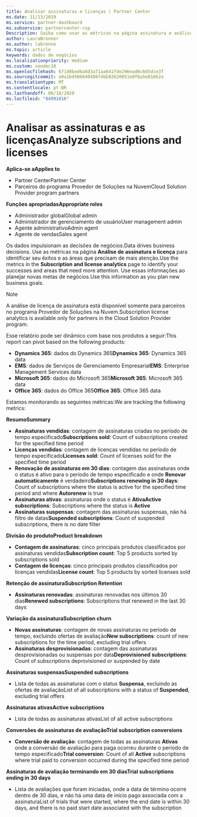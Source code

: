 ```yaml
---
title: Analisar assinaturas e licenças | Partner Center
ms.date: 11/13/2019
ms.service: partner-dashboard
ms.subservice: partnercenter-csp
Description: Saiba como usar as métricas na página assinatura e análise de licença para identificar seus sucessos e áreas que precisam de mais atenção.
author: LauraBrenner
ms.author: labrenne
ms.topic: article
keywords: dados de negócios
ms.localizationpriority: medium
ms.custom: seodec18
ms.openlocfilehash: 671d0bed6a8d3a71aa641fde296ead6c665dce3f
ms.sourcegitcommit: e0a1b4506840486f4bb82620051e0f6a5e81662a
ms.translationtype: MT
ms.contentlocale: pt-BR
ms.lasthandoff: 06/18/2020
ms.locfileid: "84991016"
---
```

# <a name="analyze-subscriptions-and-licenses"></a><span data-ttu-id="469ca-104">Analisar as assinaturas e as licenças</span><span class="sxs-lookup"><span data-stu-id="469ca-104">Analyze subscriptions and licenses</span></span> 

<span data-ttu-id="469ca-105">**Aplica-se a**</span><span class="sxs-lookup"><span data-stu-id="469ca-105">**Applies to**</span></span>

- <span data-ttu-id="469ca-106">Partner Center</span><span class="sxs-lookup"><span data-stu-id="469ca-106">Partner Center</span></span>
- <span data-ttu-id="469ca-107">Parceiros do programa Provedor de Soluções na Nuvem</span><span class="sxs-lookup"><span data-stu-id="469ca-107">Cloud Solution Provider program partners</span></span>

<span data-ttu-id="469ca-108">**Funções apropriadas**</span><span class="sxs-lookup"><span data-stu-id="469ca-108">**Appropriate roles**</span></span>

- <span data-ttu-id="469ca-109">Administrador global</span><span class="sxs-lookup"><span data-stu-id="469ca-109">Global admin</span></span>
- <span data-ttu-id="469ca-110">Administrador de gerenciamento de usuário</span><span class="sxs-lookup"><span data-stu-id="469ca-110">User management admin</span></span>
- <span data-ttu-id="469ca-111">Agente administrativo</span><span class="sxs-lookup"><span data-stu-id="469ca-111">Admin agent</span></span>
- <span data-ttu-id="469ca-112">Agente de vendas</span><span class="sxs-lookup"><span data-stu-id="469ca-112">Sales agent</span></span>

<span data-ttu-id="469ca-113">Os dados impulsionam as decisões de negócios.</span><span class="sxs-lookup"><span data-stu-id="469ca-113">Data drives business decisions.</span></span> <span data-ttu-id="469ca-114">Use as métricas na página **Análise de assinatura e licença** para identificar seu êxitos e as áreas que precisam de mais atenção.</span><span class="sxs-lookup"><span data-stu-id="469ca-114">Use the metrics in the **Subscription and license analytics** page to identify your successes and areas that need more attention.</span></span> <span data-ttu-id="469ca-115">Use essas informações ao planejar novas metas de negócios.</span><span class="sxs-lookup"><span data-stu-id="469ca-115">Use this information as you plan new business goals.</span></span>

> [!NOTE]
> <span data-ttu-id="469ca-116">A análise de licença de assinatura está disponível somente para parceiros no programa Provedor de Soluções na Nuvem.</span><span class="sxs-lookup"><span data-stu-id="469ca-116">Subscription license analytics is available only for partners in the Cloud Solution Provider program.</span></span>


<span data-ttu-id="469ca-117">Esse relatório pode ser dinâmico com base nos produtos a seguir:</span><span class="sxs-lookup"><span data-stu-id="469ca-117">This report can pivot based on the following products:</span></span>

 - <span data-ttu-id="469ca-118">**Dynamics 365**: dados do Dynamics 365</span><span class="sxs-lookup"><span data-stu-id="469ca-118">**Dynamics 365**: Dynamics 365 data</span></span>  
 - <span data-ttu-id="469ca-119">**EMS**: dados de Serviços de Gerenciamento Empresarial</span><span class="sxs-lookup"><span data-stu-id="469ca-119">**EMS**: Enterprise Management Services data</span></span>  
 - <span data-ttu-id="469ca-120">**Microsoft 365**: dados do Microsoft 365</span><span class="sxs-lookup"><span data-stu-id="469ca-120">**Microsoft 365**: Microsoft 365 data</span></span>  
 - <span data-ttu-id="469ca-121">**Office 365**: dados do Office 365</span><span class="sxs-lookup"><span data-stu-id="469ca-121">**Office 365**: Office 365 data</span></span>  


<span data-ttu-id="469ca-122">Estamos monitorando as seguintes métricas:</span><span class="sxs-lookup"><span data-stu-id="469ca-122">We are tracking the following metrics:</span></span>

<span data-ttu-id="469ca-123">**Resumo**</span><span class="sxs-lookup"><span data-stu-id="469ca-123">**Summary**</span></span>  
 - <span data-ttu-id="469ca-124">**Assinaturas vendidas**: contagem de assinaturas criadas no período de tempo especificado</span><span class="sxs-lookup"><span data-stu-id="469ca-124">**Subscriptions sold**: Count of subscriptions created for the specified time period</span></span>  
 - <span data-ttu-id="469ca-125">**Licenças vendidas**: contagem de licenças vendidas no período de tempo especificado</span><span class="sxs-lookup"><span data-stu-id="469ca-125">**Licenses sold**: Count of licenses sold for the specified time period</span></span>   
 - <span data-ttu-id="469ca-126">**Renovação de assinaturas em 30 dias**: contagem das assinaturas onde o status é ativo para o período de tempo especificado e onde **Renovar automaticamente** é verdadeiro</span><span class="sxs-lookup"><span data-stu-id="469ca-126">**Subscriptions renewing in 30 days**: Count of subscriptions where the status is active for the specified time period and where **Autorenew** is true</span></span>
 - <span data-ttu-id="469ca-127">**Assinaturas ativas**: assinaturas onde o status é **Ativa**</span><span class="sxs-lookup"><span data-stu-id="469ca-127">**Active subscriptions**: Subscriptions where the status is **Active**</span></span>  
 - <span data-ttu-id="469ca-128">**Assinaturas suspensas**: contagem das assinaturas suspensas, não há filtro de datas</span><span class="sxs-lookup"><span data-stu-id="469ca-128">**Suspended subscriptions**: Count of suspended subscriptions, there is no date filter</span></span>  

<span data-ttu-id="469ca-129">**Divisão do produto**</span><span class="sxs-lookup"><span data-stu-id="469ca-129">**Product breakdown**</span></span>  
 - <span data-ttu-id="469ca-130">**Contagem de assinaturas**: cinco principais produtos classificados por assinaturas vendidas</span><span class="sxs-lookup"><span data-stu-id="469ca-130">**Subscription count**: Top 5 products sorted by subscriptions sold</span></span>  
 - <span data-ttu-id="469ca-131">**Contagem de licenças**: cinco principais produtos classificados por licenças vendidas</span><span class="sxs-lookup"><span data-stu-id="469ca-131">**License count**: Top 5 products by sorted licenses sold</span></span>

<span data-ttu-id="469ca-132">**Retenção de assinatura**</span><span class="sxs-lookup"><span data-stu-id="469ca-132">**Subscription Retention**</span></span>
 - <span data-ttu-id="469ca-133">**Assinaturas renovadas**: assinaturas renovadas nos últimos 30 dias</span><span class="sxs-lookup"><span data-stu-id="469ca-133">**Renewed subscriptions**: Subscriptions that renewed in the last 30 days</span></span>  

<span data-ttu-id="469ca-134">**Variação da assinatura**</span><span class="sxs-lookup"><span data-stu-id="469ca-134">**Subscription churn**</span></span>  
 - <span data-ttu-id="469ca-135">**Novas assinaturas**: contagem de novas assinaturas no período de tempo, excluindo ofertas de avaliação</span><span class="sxs-lookup"><span data-stu-id="469ca-135">**New subscriptions**: count of new subscriptions for the time period, excluding trial offers</span></span>  
 - <span data-ttu-id="469ca-136">**Assinaturas desprovisionadas**: contagem das assinaturas desprovisionadas ou suspensas por data</span><span class="sxs-lookup"><span data-stu-id="469ca-136">**Deprovisioned subscriptions**: Count of subscriptions deprovisioned or suspended by date</span></span>  

<span data-ttu-id="469ca-137">**Assinaturas suspensas**</span><span class="sxs-lookup"><span data-stu-id="469ca-137">**Suspended subscriptions**</span></span>  
 - <span data-ttu-id="469ca-138">Lista de todas as assinaturas com o status **Suspensa**, excluindo as ofertas de avaliação</span><span class="sxs-lookup"><span data-stu-id="469ca-138">List of all subscriptions with a status of **Suspended**, excluding trial offers</span></span>  
  
<span data-ttu-id="469ca-139">**Assinaturas ativas**</span><span class="sxs-lookup"><span data-stu-id="469ca-139">**Active subscriptions**</span></span>
 - <span data-ttu-id="469ca-140">Lista de todas as assinaturas ativas</span><span class="sxs-lookup"><span data-stu-id="469ca-140">List of all active subscriptions</span></span>  

<span data-ttu-id="469ca-141">**Conversões de assinaturas de avaliação**</span><span class="sxs-lookup"><span data-stu-id="469ca-141">**Trial subscription conversions**</span></span>  
 - <span data-ttu-id="469ca-142">**Conversão de avaliação**: contagem de todas as assinaturas **Ativas** onde a conversão de avaliação para paga ocorreu durante o período de tempo especificado</span><span class="sxs-lookup"><span data-stu-id="469ca-142">**Trial conversion**: Count of all **Active** subscriptions where trial paid to conversion occurred during the specified time period</span></span>  

<span data-ttu-id="469ca-143">**Assinaturas de avaliação terminando em 30 dias**</span><span class="sxs-lookup"><span data-stu-id="469ca-143">**Trial subscriptions ending in 30 days**</span></span>  
 - <span data-ttu-id="469ca-144">Lista de avaliações que foram iniciadas, onde a data de término ocorre dentro de 30 dias, e não há uma data de início pago associada com a assinatura</span><span class="sxs-lookup"><span data-stu-id="469ca-144">List of trials that were started, where the end date is within 30 days, and there is no paid start date associated with the subscription</span></span>  

  
